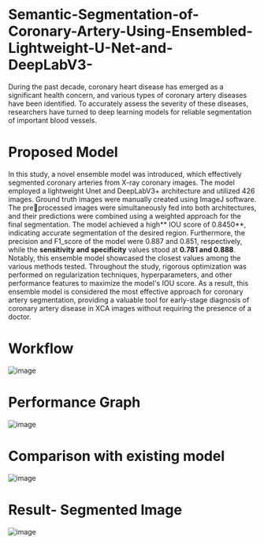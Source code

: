 # Semantic-Segmentation-of-Coronary-Artery-Using-Ensembled-Lightweight-U-Net-and-DeepLabV3-
During the past decade, coronary heart disease has emerged as a significant health concern, and  various types of coronary artery diseases have been identified. To accurately assess the severity of  these diseases, researchers have turned to deep learning models for reliable segmentation of  important blood vessels. 
# Proposed Model
In this study, a novel ensemble model was introduced, which effectively segmented coronary arteries from X-ray coronary images. The model employed a lightweight Unet and DeepLabV3+ architecture and utilized 426 images. Ground truth images were manually created using ImageJ software. The preprocessed images were simultaneously fed into both architectures, and their predictions were combined using a weighted approach for the final segmentation. The model achieved a high** IOU score of 0.8450**, indicating accurate segmentation of the desired region. Furthermore, the precision and F1_score of the model were 0.887 and 0.851, respectively, while the **sensitivity and specificity** values stood at **0.781 and 0.888**. Notably, this ensemble model showcased the closest values among the various methods tested. Throughout the study, rigorous optimization was performed on regularization techniques, hyperparameters, and other performance features to maximize the model's IOU score. As a result, this ensemble model is considered the most effective approach for coronary artery segmentation, providing a valuable tool for early-stage diagnosis of coronary artery disease in XCA images without requiring the presence of a doctor.
# Workflow

![image](https://github.com/Adowan/Semantic-Segmentation-of-Coronary-Artery-Using-Ensembled-Lightweight-U-Net-and-DeepLabV3-/assets/64413677/09c73bc6-a355-4351-beef-030a9165756a)

# Performance Graph
![image](https://github.com/Adowan/Semantic-Segmentation-of-Coronary-Artery-Using-Ensembled-Lightweight-U-Net-and-DeepLabV3-/assets/64413677/25d3cd68-9c4d-4cbc-b6c2-e8056a5beb26)
# Comparison with existing model

![image](https://github.com/Adowan/Semantic-Segmentation-of-Coronary-Artery-Using-Ensembled-Lightweight-U-Net-and-DeepLabV3-/assets/64413677/8a3323d3-4e96-4544-8ad5-4729cb2354c0)
# Result- Segmented Image
![image](https://github.com/Adowan/Semantic-Segmentation-of-Coronary-Artery-Using-Ensembled-Lightweight-U-Net-and-DeepLabV3-/assets/64413677/8eafed81-d039-46f5-8093-092e9092e325)


